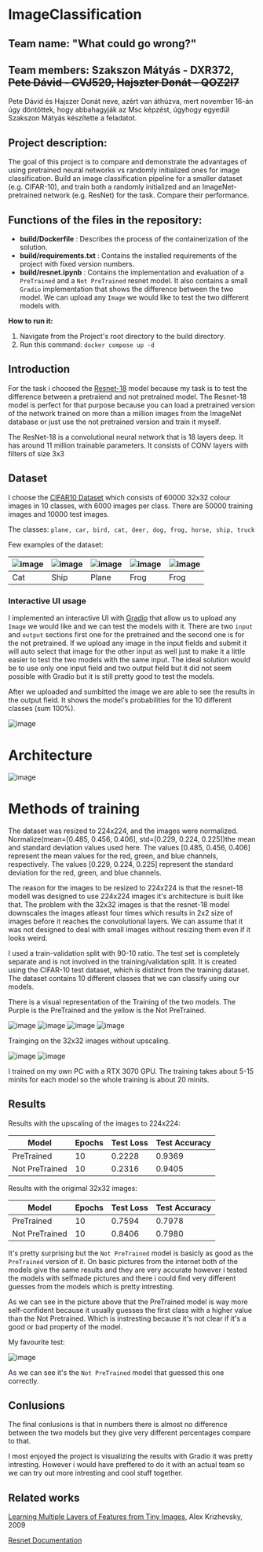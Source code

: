 # ImageClassification
## Team name: "What could go wrong?"

## Team members: Szakszon Mátyás - DXR372, ~~Pete Dávid - GVJ529, Hajszter Donát - QOZ2I7~~

Pete Dávid és Hajszer Donát neve, azért van áthúzva, mert november 16-án úgy döntöttek, hogy abbahagyják az Msc képzést, úgyhogy egyedül Szakszon Mátyás készítette a feladatot.

## Project description:

The goal of this project is to compare and demonstrate the advantages of using pretrained neural networks vs randomly initialized ones for image classification. Build an image classification pipeline for a smaller dataset (e.g. CIFAR-10), and train both a randomly initialized and an ImageNet-pretrained network (e.g. ResNet) for the task. Compare their performance.

## Functions of the files in the repository:
- **build/Dockerfile** : Describes the process of the containerization of the solution.
- **build/requirements.txt** : Contains the installed requirements of the project with fixed version numbers.
- **build/resnet.ipynb** : Contains the implementation and evaluation of a `PreTrained` and a `Not PreTrained` resnet model. It also contains a small `Gradio` implementation that shows the difference between the two model. We can upload any `Image` we would like to test the two different models with.

 
**How to run it:** 
1. Navigate from the Project's root directory to the build directory.
2. Run this command: ```docker compose up -d```

## Introduction

For the task i choosed the [Resnet-18](https://pytorch.org/hub/pytorch_vision_resnet/) model because my task is to test the difference between a pretraiend and not pretrained model. The Resnet-18 model is perfect for that purpose because you can load a pretrained version of the network trained on more than a million images from the ImageNet database or just use the not pretrained version and train it myself.

The ResNet-18 is a convolutional neural network that is 18 layers deep. It has around 11 million trainable parameters. It consists of CONV layers with filters of size 3x3

## Dataset
I choose the [CIFAR10 Dataset](https://www.cs.toronto.edu/~kriz/cifar.html) which  consists of 60000 32x32 colour images in 10 classes, with 6000 images per class. There are 50000 training images and 10000 test images.

The classes: `plane, car, bird, cat, deer, dog, frog, horse, ship, truck`

Few examples of the dataset:

| ![image](https://github.com/Matyiko/ImageClassification/assets/73035410/b262a315-b6a4-4081-8c8e-007c7ac2d39f)| ![image](https://github.com/Matyiko/ImageClassification/assets/73035410/96775d16-74a5-4ec7-866f-3099ab19b23f) | ![image](https://github.com/Matyiko/ImageClassification/assets/73035410/27d96882-f9da-4631-93c8-da2508537cbe)  | ![image](https://github.com/Matyiko/ImageClassification/assets/73035410/24809a72-e0dc-4c83-a86f-93e53d8b23ea) | ![image](https://github.com/Matyiko/ImageClassification/assets/73035410/4bf5eecb-7a98-4035-b9d8-6aba828dd1b4)
|----------------------|--------|------------|---------------|-----|
| Cat|Ship|Plane|Frog|Frog

### Interactive UI usage

I implemented an interactive UI with [Gradio](https://www.gradio.app/docs/interface) that allow us to upload any `Image` we would like and we can test the models with it. There are two `input` and `output` sections first one for the pretrained and the second one is for the not pretrained. 
If we upload any image in the input fields and submit it will auto select that image for the other input as well just to make it a little easier to test the two models with the same input. The ideal solution would be to use only one input field and two output field but it did not seem possible with Gradio but it is still pretty good to test the models.

After we uploaded and sumbitted the image we are able to see the results in the output field. It shows the model's probabilities for the 10 different classes (sum 100%).

![image](https://github.com/Matyiko/ImageClassification/assets/73035410/ecfcc41e-78e4-47a4-87d2-317d063cda4c)

# Architecture

![image](https://github.com/Matyiko/ImageClassification/assets/73035410/979b7672-8376-4348-a0c3-f346e25348cd)

# Methods of training

The dataset was resized to 224x224, and the images were normalized. Normalize(mean=[0.485, 0.456, 0.406], std=[0.229, 0.224, 0.225])the mean and standard deviation values used here. The values [0.485, 0.456, 0.406] represent the mean values for the red, green, and blue channels, respectively. The values [0.229, 0.224, 0.225] represent the standard deviation for the red, green, and blue channels.

The reason for the images to be resized to 224x224 is that the resnet-18 modell was designed to use 224x224 images it's architecture is built like that. 
The problem with the 32x32 images is that the resnet-18 model downscales the images atleast four times which results in 2x2 size of images before it reaches the convolutional layers. We can assume that it was not designed to deal with small images without resizing them even if it looks weird.

I used a train-validation split with 90-10 ratio. The test set is completely separate and is not involved in the training/validation split. It is created using the CIFAR-10 test dataset, which is distinct from the training dataset.
The dataset contains 10 different classes that we can classify using our models.

There is a visual representation of the Training of the two models.
The Purple is the PreTrained and the yellow is the Not PreTrained.

![image](https://github.com/Matyiko/ImageClassification/assets/73035410/2e2ffc76-9fb2-4e9f-a282-ed909486de19)
![image](https://github.com/Matyiko/ImageClassification/assets/73035410/1796acd8-80f5-4561-b0f6-efd123e9f5b8)
![image](https://github.com/Matyiko/ImageClassification/assets/73035410/71cf492f-57fc-4bbc-9470-b7fb43b6bd98)
![image](https://github.com/Matyiko/ImageClassification/assets/73035410/2f9e55b2-47fc-44f2-bf7f-5cddead194dd)

Trainging on the 32x32 images without upscaling.

![image](https://github.com/Matyiko/ImageClassification/assets/73035410/36d51352-19e0-4271-a3eb-ed518269ea15)
![image](https://github.com/Matyiko/ImageClassification/assets/73035410/1b620b0f-b94e-4f97-a5df-679e04aec927)

I trained on my own PC with a RTX 3070 GPU.
The training takes about 5-15 minits for each model so the whole training is about 20 minits.

## Results

Results with the upscaling of the images to 224x224:

| Model                | Epochs | Test Loss  | Test Accuracy |
|----------------------|--------|------------|---------------|
| PreTrained           | 10     | 0.2228     | 0.9369        |
| Not PreTrained       | 10     | 0.2316     | 0.9405        | 

Results with the origimal 32x32 images:

| Model                | Epochs | Test Loss  | Test Accuracy |
|----------------------|--------|------------|---------------|
| PreTrained           | 10     | 0.7594     | 0.7978        |
| Not PreTrained       | 10     | 0.8406     | 0.7980        | 

It's pretty surprising but the `Not PreTrained` model is basicly as good as the `PreTrained` version of it.
On basic pictures from the internet both of the models give the same results and they are very accurate however i tested the models with selfmade pictures and there i could find very different guesses from the models which is pretty intresting.

As we can see in the picture above that the PreTrained model is way more self-confident because it usually guesses the first class with a higher value than the Not Pretrained. Which is instresting because it's not clear if it's a good or bad property of the model.

My favourite test:

![image](https://github.com/Matyiko/ImageClassification/assets/73035410/1bf3a483-ebf0-4fa4-8fa2-be39b75804b0)

As we can see it's the `Not PreTrained` model that guessed this one correctly.

## Conlusions

The final conlusions is that in numbers there is almost no difference between the two models but they give very different percentages compare to that.

I most enjoyed the project is visualizing the results with Gradio it was pretty intresting.  However i would have preffered to do it with an actual team so we can try out more intresting and cool stuff together.

## Related works
[Learning Multiple Layers of Features from Tiny Images](https://www.cs.toronto.edu/~kriz/learning-features-2009-TR.pdf), Alex Krizhevsky, 2009

[Resnet Documentation](https://arxiv.org/abs/1512.03385)
